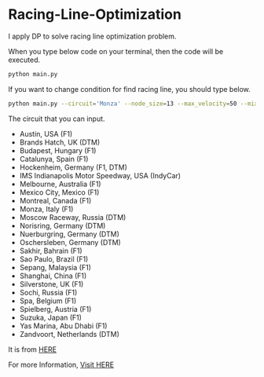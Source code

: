 # Racing-Line-Optimization
I apply DP to solve racing line optimization problem.


When you type below code on your terminal, then the code will be executed.

```bash
python main.py
```

If you want to change condition for find racing line, you should type below.

```bash
python main.py --circuit='Monza' --node_size=13 --max_velocity=50 --mix_velocity=10 --velocity_interval=41 --max_theta=40 -theta_interval=11
```

The circuit that you can input.
- Austin, USA (F1)
- Brands Hatch, UK (DTM)
- Budapest, Hungary (F1)
- Catalunya, Spain (F1)
- Hockenheim, Germany (F1, DTM)
- IMS Indianapolis Motor Speedway, USA (IndyCar)
- Melbourne, Australia (F1)
- Mexico City, Mexico (F1)
- Montreal, Canada (F1)
- Monza, Italy (F1)
- Moscow Raceway, Russia (DTM)
- Norisring, Germany (DTM)
- Nuerburgring, Germany (DTM)
- Oschersleben, Germany (DTM)
- Sakhir, Bahrain (F1)
- Sao Paulo, Brazil (F1)
- Sepang, Malaysia (F1)
- Shanghai, China (F1)
- Silverstone, UK (F1)
- Sochi, Russia (F1)
- Spa, Belgium (F1)
- Spielberg, Austria (F1)
- Suzuka, Japan (F1)
- Yas Marina, Abu Dhabi (F1)
- Zandvoort, Netherlands (DTM)

It is from [HERE](https://github.com/TUMFTM/racetrack-database)

For more Information, [Visit HERE](https://9tailwolf.github.io/playground/f1/racingline/)
